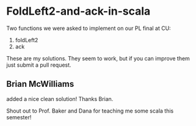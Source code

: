 FoldLeft2-and-ack-in-scala
==========================

Two functions we were asked to implement on our PL final at CU:

1. foldLeft2
2. ack

These are my solutions. They seem to work, but if you can improve them
just submit a pull request.


Brian McWilliams
----------------

added a nice clean solution! Thanks Brian.

Shout out to Prof. Baker and Dana for teaching me some scala this semester!
